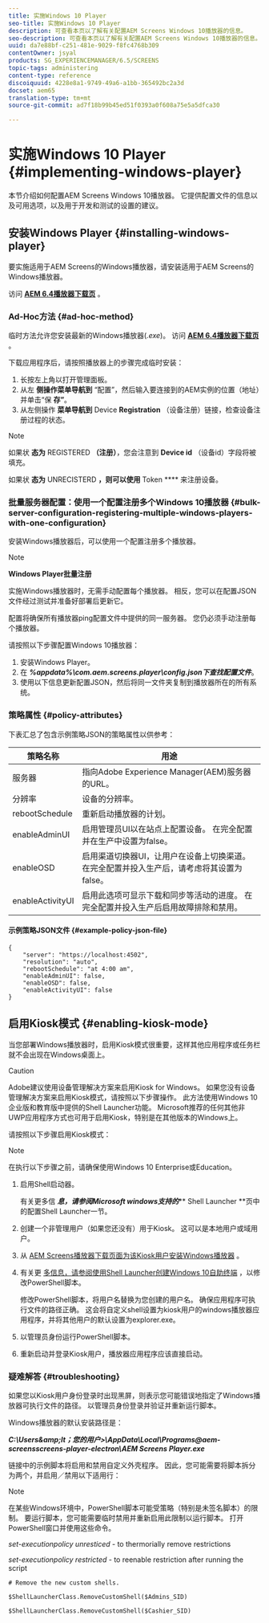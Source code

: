 ```yaml
---
title: 实施Windows 10 Player
seo-title: 实施Windows 10 Player
description: 可查看本页以了解有关配置AEM Screens Windows 10播放器的信息。
seo-description: 可查看本页以了解有关配置AEM Screens Windows 10播放器的信息。
uuid: da7e88bf-c251-481e-9029-f8fc4768b309
contentOwner: jsyal
products: SG_EXPERIENCEMANAGER/6.5/SCREENS
topic-tags: administering
content-type: reference
discoiquuid: 4228e8a1-9749-49a6-a1bb-365492bc2a3d
docset: aem65
translation-type: tm+mt
source-git-commit: ad7f18b99b45ed51f0393a0f608a75e5a5dfca30

---
```



# 实施Windows 10 Player {#implementing-windows-player}

本节介绍如何配置AEM Screens Windows 10播放器。 它提供配置文件的信息以及可用选项，以及用于开发和测试的设置的建议。

## 安装Windows Player {#installing-windows-player}

要实施适用于AEM Screens的Windows播放器，请安装适用于AEM Screens的Windows播放器。

访问 [**AEM 6.4播放器下载页**](https://download.macromedia.com/screens/) 。

### Ad-Hoc方法 {#ad-hoc-method}

临时方法允许您安装最新的Windows播放器(*.exe*)。 访问 [**AEM 6.4播放器下载页**](https://download.macromedia.com/screens/) 。

下载应用程序后，请按照播放器上的步骤完成临时安装：

1. 长按左上角以打开管理面板。
1. 从左 **侧操作菜单导航到** “配置”，然后输入要连接到的AEM实例的位置（地址）并单击“保 **存”**。
1. 从左侧操作 **菜单导航到** Device **Registration** （设备注册）链接，检查设备注册过程的状态。

>[!NOTE]
>
>如果状 **态为** REGISTERED **（注册）**，您会注意到 **Device id** （设备id）字段将被填充。
>
>如果状 **态为** UNRECISTERD **，则可以使用** Token **** 来注册设备。

### 批量服务器配置：使用一个配置注册多个Windows 10播放器 {#bulk-server-configuration-registering-multiple-windows-players-with-one-configuration}

安装Windows播放器后，可以使用一个配置注册多个播放器。

>[!NOTE]
>
>**Windows Player批量注册**
>
>实施Windows播放器时，无需手动配置每个播放器。 相反，您可以在配置JSON文件经过测试并准备好部署后更新它。
>
>配置将确保所有播放器ping配置文件中提供的同一服务器。 您仍必须手动注册每个播放器。

请按照以下步骤配置Windows 10播放器：

1. 安装Windows Player。
1. 在 ***%appdata%\com.aem.screens.player\config.json下查找配置文件***。
1. 使用以下信息更新配置JSON，然后将同一文件夹复制到播放器所在的所有系统。

### 策略属性 {#policy-attributes}

下表汇总了包含示例策略JSON的策略属性以供参考：

| **策略名称** | **用途** |
|---|---|
| 服务器 | 指向Adobe Experience Manager(AEM)服务器的URL。 |
| 分辨率 | 设备的分辨率。 |
| rebootSchedule | 重新启动播放器的计划。 |
| enableAdminUI | 启用管理员UI以在站点上配置设备。 在完全配置并在生产中设置为false。 |
| enableOSD | 启用渠道切换器UI，让用户在设备上切换渠道。 在完全配置并投入生产后，请考虑将其设置为false。 |
| enableActivityUI | 启用此选项可显示下载和同步等活动的进度。 在完全配置并投入生产后启用故障排除和禁用。 |

#### 示例策略JSON文件 {#example-policy-json-file}

```
{
    "server": "https://localhost:4502",
    "resolution": "auto",
    "rebootSchedule": "at 4:00 am",
    "enableAdminUI": false,
    "enableOSD": false,
    "enableActivityUI": false
}
```

## 启用Kiosk模式 {#enabling-kiosk-mode}

当您部署Windows播放器时，启用Kiosk模式很重要，这样其他应用程序或任务栏就不会出现在Windows桌面上。

>[!CAUTION]
>
>Adobe建议使用设备管理解决方案来启用Kiosk for Windows。 如果您没有设备管理解决方案来启用Kiosk模式，请按照以下步骤操作。 此方法使用Windows 10企业版和教育版中提供的Shell Launcher功能。 Microsoft推荐的任何其他非UWP应用程序方式也可用于启用Kiosk，特别是在其他版本的Windows上。

请按照以下步骤启用Kiosk模式：

>[!NOTE]
>
>在执行以下步骤之前，请确保使用Windows 10 Enterprise或Education。

1. 启用Shell启动器。

   有关更多信 ***息，请参阅Microsoft windows支持的***** Shell Launcher [](https://docs.microsoft.com/en-us/windows-hardware/customize/enterprise/shell-launcher)**页中的配置Shell Launcher一节。

1. 创建一个非管理用户（如果您还没有）用于Kiosk。 这可以是本地用户或域用户。
1. 从 [AEM Screens播放器下载页面为该Kiosk用户安装Windows播放器](https://download.macromedia.com/screens/) 。
1. 有关更 [多信息，请参阅使用Shell Launcher创建Windows 10自助终端](https://docs.microsoft.com/en-us/windows/configuration/kiosk-shelllauncher) ，以修改PowerShell脚本。

   修改PowerShell脚本，将用户名替换为您创建的用户名。 确保应用程序可执行文件的路径正确。 这会将自定义shell设置为kiosk用户的windows播放器应用程序，并将其他用户的默认设置为explorer.exe。

1. 以管理员身份运行PowerShell脚本。
1. 重新启动并登录Kiosk用户，播放器应用程序应该直接启动。

### 疑难解答 {#troubleshooting}

如果您以Kiosk用户身份登录时出现黑屏，则表示您可能错误地指定了Windows播放器可执行文件的路径。 以管理员身份登录并验证并重新运行脚本。

Windows播放器的默认安装路径是：

***C:\Users\&amp;lt；您的用户&gt;\AppData\Local\Programs\@aem-screensscreens-player-electron\AEM Screens Player.exe***

链接中的示例脚本将启用和禁用自定义外壳程序。 因此，您可能需要将脚本拆分为两个，并启用／禁用以下适用行：

>[!NOTE]
>
>在某些Windows环境中，PowerShell脚本可能受策略（特别是未签名脚本）的限制。 要运行脚本，您可能需要临时禁用并重新启用此限制以运行脚本。 打开PowerShell窗口并使用这些命令。
>
>*set-executionpolicy unresticed* - to thermorially remove restrictions
>
>*set-executionpolicy restricted* - to reenable restriction after running the script

```
# Remove the new custom shells.

$ShellLauncherClass.RemoveCustomShell($Admins_SID)

$ShellLauncherClass.RemoveCustomShell($Cashier_SID)
```

